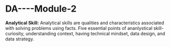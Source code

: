 # DA----Module-2
**Analytical Skill:** Analytical skills are qualities and characteristics associated with solving problems using facts.
Five essential points of ananlystical skill- curiosity, understanding context, having technical mindset, data design, and data strategy.

